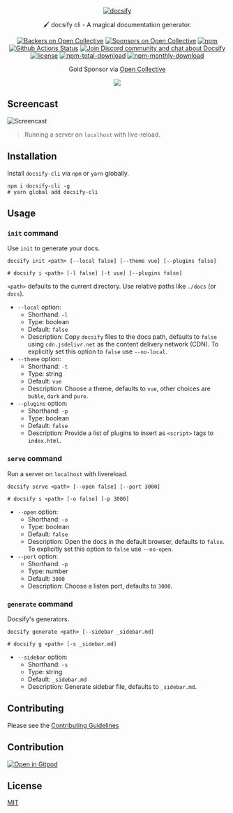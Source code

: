 <p align="center">
  <a href="https://docsify.js.org">
    <img alt="docsify" src="./media/icon.svg">
  </a>
</p>

<p align="center">
 🖌 docsify cli - A magical documentation generator.
</p>

<p align="center">
  <a href="#backers"><img alt="Backers on Open Collective" src="https://opencollective.com/docsify/backers/badge.svg?style=flat-square"></a>
  <a href="#sponsors"><img alt="Sponsors on Open Collective" src="https://opencollective.com/docsify/sponsors/badge.svg?style=flat-square"></a>
  <a href="https://www.npmjs.com/package/docsify"><img alt="npm" src="https://img.shields.io/npm/v/docsify-cli.svg?style=flat-square"></a>
  <a href="https://github.com/docsifyjs/docsify-cli/actions"><img alt="Github Actions Status" src="https://github.com/docsifyjs/docsify-cli/workflows/docsify-cli/badge.svg"></a>
<a href="https://discord.gg/3NwKFyR"><img alt="Join Discord community and chat about Docsify" src="https://img.shields.io/discord/713647066802421792.svg?label=&logo=discord&logoColor=ffffff&color=7389D8&labelColor=6A7EC2&cacheSeconds=60"></a>
<a href="https://github.com/docsifyjs/docsify-cli/blob/master/LICENSE"><img alt="license" src="https://img.shields.io/github/license/docsifyjs/docsify-cli.svg?style=flat-square"></a>
<a href="https://www.npmjs.com/package/docsify-cli"><img alt="npm-total-download" src="https://img.shields.io/npm/dt/docsify-cli.svg?style=flat-square"></a>
<a href="https://www.npmjs.com/package/docsify-cli"><img alt="npm-monthly-download" src="https://img.shields.io/npm/dm/docsify-cli.svg?style=flat-square"></a>

</p>

<p align="center">Gold Sponsor via <a href="https://opencollective.com/docsify">Open Collective</a></p>

<p align="center">
  <a href="https://opencollective.com/docsify/order/3254">
    <img src="https://opencollective.com/docsify/tiers/gold-sponsor.svg?avatarHeight=36">
  </a>
</p>

## Screencast

![Screencast](https://raw.githubusercontent.com/docsifyjs/docsify-cli/master/media/screencast.gif)

> Running a server on `localhost` with live-reload.

## Installation

Install `docsify-cli` via `npm` or `yarn` globally.

```shell
npm i docsify-cli -g
# yarn global add docsify-cli
```

## Usage

### `init` command

Use `init` to generate your docs.

```shell
docsify init <path> [--local false] [--theme vue] [--plugins false]

# docsify i <path> [-l false] [-t vue] [--plugins false]
```

`<path>` defaults to the current directory. Use relative paths like `./docs` (or `docs`).

- `--local` option:
  - Shorthand: `-l`
  - Type: boolean
  - Default: `false`
  - Description: Copy `docsify` files to the docs path, defaults to `false` using `cdn.jsdelivr.net` as the content delivery network (CDN). To explicitly set this option to `false` use `--no-local`.
- `--theme` option:
  - Shorthand: `-t`
  - Type: string
  - Default: `vue`
  - Description: Choose a theme, defaults to `vue`, other choices are `buble`, `dark` and `pure`.
- `--plugins` option:
  - Shorthand: `-p`
  - Type: boolean
  - Default: `false`
  - Description: Provide a list of plugins to insert as `<script>` tags to `index.html`.

### `serve` command

Run a server on `localhost` with livereload.

```shell
docsify serve <path> [--open false] [--port 3000]

# docsify s <path> [-o false] [-p 3000]
```

- `--open` option:
  - Shorthand: `-o`
  - Type: boolean
  - Default: `false`
  - Description: Open the docs in the default browser, defaults to `false`. To explicitly set this option to `false` use `--no-open`.
- `--port` option:
  - Shorthand: `-p`
  - Type: number
  - Default: `3000`
  - Description: Choose a listen port, defaults to `3000`.

### `generate` command

Docsify's generators.

```shell
docsify generate <path> [--sidebar _sidebar.md]

# docsify g <path> [-s _sidebar.md]
```

- `--sidebar` option:
  - Shorthand: `-s`
  - Type: string
  - Default: `_sidebar.md`
  - Description: Generate sidebar file, defaults to `_sidebar.md`.

## Contributing
Please see the [Contributing Guidelines](./CONTRIBUTING.md)

## Contribution

[![Open in Gitpod](https://gitpod.io/button/open-in-gitpod.svg)](https://gitpod.io/#https://github.com/docsifyjs/docsify-cli)

## License

[MIT](LICENSE)